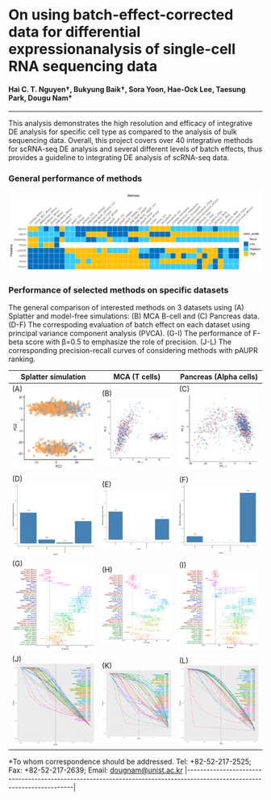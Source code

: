 # On using batch-effect-corrected data for differential expressionanalysis of single-cell RNA sequencing data
#### Hai C. T. Nguyen†, Bukyung Baik†, Sora Yoon, Hae-Ock Lee, Taesung Park, Dougu Nam*
-------------------------------------------------------------------------------------------------------------------------

This analysis demonstrates the high resolution and efficacy of integrative DE analysis for specific cell type as compared to the analysis of bulk sequencing data. Overall, this project covers over 40 integrative methods for scRNA-seq DE analysis and several different levels of batch effects, thus provides a guideline to integrating DE analysis of scRNA-seq data. 

### General performance of methods
<img src="data/summary_1.png" width="1350"> 

### Performance of selected methods on specific datasets
The general comparison of interested methods on 3 datasets using (A) Splatter  and model-free simulations: (B) MCA B-cell and (C) Pancreas data. (D-F) The correspoding evaluation of batch effect on each dataset using principal variance component analysis (PVCA). (G-I) The performance of F-beta score with β=0.5 to emphasize the role of precision. (J-L) The corresponding precision-recall curves of considering methods with pAUPR ranking.

| **Splatter simulation** | **MCA (T cells)** | **Pancreas (Alpha cells)** |
| --- | --- | --- |
|(A) <img src="data/splatter_dist.png" width="400"> |(B) <img src="data/tcell_dist.png" width="400"> |(C) <img src="data/pan_dist.png" width="400"> |
|(D) <img src="data/pvca_splatter.png" width="400"> |(E) <img src="data/pvca_tcell.png" width="400"> |(F) <img src="data/pvca_pan.png" width="400"> |
|(G) <img src="data/8095_37_fscore.png" width="400"> |(H) <img src="data/tcell_95_fscore_zbw_psc.png" width="400"> |(I) <img src="data/pan95_fscore.png" width="400"> |
|(J) <img src="data/80375_RCC_50.png" width="400"> |(K) <img src="data/tcell_RCC_50.png" width="400"> |(L) <img src="data/pan_alpha_RCC_50.png" width="400"> |

*To whom correspondence should be addressed. Tel: +82-52-217-2525; Fax: +82-52-217-2639; Email: dougnam@unist.ac.kr
|-------------------------------------------------------------------------------------------------------------------------|
